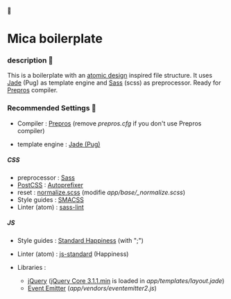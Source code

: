 :construction_worker:
# Mica boilerplate

### description :dog:
This is a boilerplate with an [atomic design](http://atomicdesign.bradfrost.com/) inspired file structure. It uses [Jade](https://pugjs.org/api/getting-started.html) (Pug) as template engine and [Sass](http://sass-lang.com/) (scss) as preprocessor. Ready for [Prepros](https://prepros.io/) compiler.

### Recommended Settings :panda_face:

* Compiler : [Prepros](https://prepros.io/) (remove *prepros.cfg* if you don't use Prepros compiler)

* template engine : [Jade (Pug)](https://pugjs.org/api/getting-started.html)  

##### CSS
* preprocessor : [Sass](http://sass-lang.com/)  
* [PostCSS](http://postcss.org/) : [Autoprefixer](https://autoprefixer.github.io/)    
* reset : [normalize.scss](https://github.com/kristerkari/normalize.scss) (modifie *app/base/_normalize.scss*)  
* Style guides : [SMACSS](https://smacss.com/)
* Linter (atom) : [sass-lint](https://atom.io/packages/linter-sass-lint)  

##### JS    
* Style guides : [Standard Happiness](https://github.com/JedWatson/happiness) (with ";")  
* Linter (atom) : [js-standard](https://github.com/ricardofbarros/linter-js-standard) (Happiness)  

* Libraries :  
  * [jQuery](https://jquery.com/) ([jQuery Core 3.1.1.min](https://code.jquery.com/) is loaded in *app/templates/layout.jade*)  
  * [Event Emitter](https://github.com/asyncly/EventEmitter2) (*app/vendors/eventemitter2.js*)  
